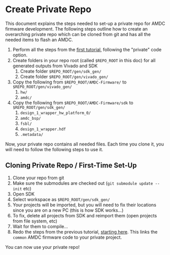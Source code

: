 # Create Private Repo

This document explains the steps needed to set-up a private repo for AMDC firmware development. The following steps outline how to create an overarching private repo which can be cloned from git and has all the needed items to flash an AMDC.

1. Perform all the steps from the [first tutorial](docs/Building-and-Running-Firmware.md), following the "private" code option.
2. Create folders in your repo root (called `$REPO_ROOT` in this doc) for all generated outputs from Vivado and SDK
    1. Create folder `$REPO_ROOT/gen/sdk_gen/`
    2. Create folder `$REPO_ROOT/gen/vivado_gen/`
3. Copy the following from `$REPO_ROOT/AMDC-Firmware/` to `$REPO_ROOT/gen/vivado_gen/`
    1. `hw/`
    2. `amdc/`
4. Copy the following from `$REPO_ROOT/AMDC-Firmware/sdk` to `$REPO_ROOT/gen/sdk_gen/`
    1. `design_1_wrapper_hw_platform_0/`
    2. `amdc_bsp/`
    3. `fsbl/`
    4. `design_1_wrapper.hdf`
    5. `.metadata/`

Now, your private repo contains all needed files. Each time you clone it, you will need to follow the following steps to use it.

## Cloning Private Repo / First-Time Set-Up

1. Clone your repo from git
2. Make sure the submodules are checked out (`git submodule update --init` etc)
3. Open SDK
4. Select workspace as `$REPO_ROOT/gen/sdk_gen/`
5. Your projects will be imported, but you will need to fix their locations since you are on a new PC (this is how SDK works...)
6. To fix, delete all projects from SDK and reimport them (open projects from file system, etc)
7. Wait for them to compile...
8. Redo the steps from the previous tutorial, [starting here](docs/Building-and-Running-Firmware.md#fix-common-code-compilation). This links the `common` AMDC firmware code to your private project.

You can now use your private repo!
